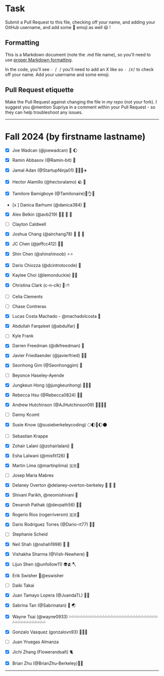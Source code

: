 # Task
Submit a Pull Request to this file, checking off your name, and adding your GitHub username, and add some :rocket: emoji as well :smiley: ! 

## Formatting
This is a Markdown document (note the .md file name), so you'll need to use [proper Markdown formatting](https://help.github.com/articles/basic-writing-and-formatting-syntax/#task-lists). 

In the code, you'll see *`- [ ]`* you'll need to add an X like so *`- [X]`* to check off your name. Add your username and some emoji.

## Pull Request etiquette
Make the Pull Request against changing the file in _my repo_ (not your fork). I suggest you @mention Supriya  in a comment within your Pull Request - so they can help troubleshoot any issues.  

------------

# Fall 2024 (by firstname lastname)

- [X] Joe Wadcan (@joewadcan) 🚀 🌔

- [x] Ramin Abbasov (@Ramin-bit) 🥑 
      
- [x] Jamal Adan (@StartupNinja01) 🚀👀😁✈️
      
- [X] Hector Alamillo (@hectoralamo) 🪨 🫘
      
- [X] Tamilore Bamigboye (@Tamilonaire)🙌👌😎

- [x ] Danica Barhumi (@danica384) 🚀

- [X] Alex Belkin (@avb219) 🏄‍♂️ 🐻 🎿
        
- [ ] Clayton Caldwell

- [X] Joshua Chang (@airchang78) 🐶 🐼 🤙

- [X] JC Chen (@jeffcc412) 🍦😎

- [X] Shin Chen (@shinshinoob) ⭐⭐

- [X] Dario Chiozza (@dcintrotocode) 🚀

- [X] Kaylee Choi (@lemonduckie) 🍋🐥

- [X] Christina Clark (c-n-clk) 🌻⛅

- [ ] Celia Clements

- [ ] Chase Contreras

- [X] Lucas Costa Machado - @machadolcosta 🥸

- [x] Abdullah Farqaleet (@abdulfar) 🚀

- [ ] Kyle Frank

- [X] Darren Freedman (@dkfreedman) 🤡

- [X] Javier Friedlaender (@javierfried) 🖖🏻

- [X] Seonhong Gim (@Seonhonggim) 🚀

- [ ] Beyonce Haseley-Ayende

- [X] Jungkeun Hong (@jungkeunhong) 🐻🐻🐻

- [X] Rebecca Hsu (@Rebecca0824) 🍾⛲

- [x] Andrew Hutchinson (@AJHutchinson09) 🍻🇬🇧🍻

- [ ] Danny Kcomt

- [x] Susie Know (@susieberkeleycoding) 🌕🌓🌙🌔🌑

- [ ] Sebastian Krappe

- [X] Zohair Lalani (@zohairlalani) 🚀

- [X] Esha Lalwani (@misfit126) 🥲

- [x] Martin Lima (@martinplima) 🇧🇷🙂

- [ ] Josep Maria Mabres

- [x] Delaney Overton @delaney-overton-berkeley 🐻 💛 💙

- [X] Shivani Parikh, @neomishivani 💙

- [X] Devansh Pathak (@devpath56) 🐻🚀

- [x] Rogerio Rios (rogerriversm) 🇧🇷🙂

- [X] Dario Rodriguez Torres (@Dario-rt77) 🚀💙

- [ ] Stephanie Scheid

- [x] Neil Shah (@nshah1998) 💯 🏏

- [x] Vishakha Sharma (@Vish-Newhere) 👑

- [X] Lijun Shen (@unfollow11) 👽🫂🪓

- [X] Erik Swisher 🤙@eswisher

- [ ] Daiki Takai

- [X] Juan Tamayo Lopera (@JuandaTL) 🤸🦀

- [x] Sabrina Tan (@Sabrinatan) 💸 🌏

- [X] Wayne Tsai (@wayne0933) 💦💦💦💦💦💦💦💦💦💦💦💦💦💦💦💦💦💦💦💦💦💦💦💦💦💦💦💦💦💦💦💦💦💦💦💦💦💦💦💦💦💦💦💦

- [X] Gonzalo Vasquez (gonzalovn93) 👨‍💻💥

- [ ] Juan Yruegas Almanza

- [X] Jichi Zhang (Flowerandsalt) 🐈

- [X] Brian Zhu (@BrianZhu-Berkeley)📱🥇


-----------------



